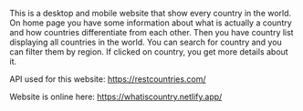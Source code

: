 
This is a desktop and mobile website that show every country in the world.
On home page you have some information about what is actually a country and how countries differentiate from each other.
Then you have country list displaying all countries in the world. You can search for country and you can filter them by region.
If clicked on country, you get more details about it.

API used for this website: https://restcountries.com/

Website is online here: https://whatiscountry.netlify.app/

